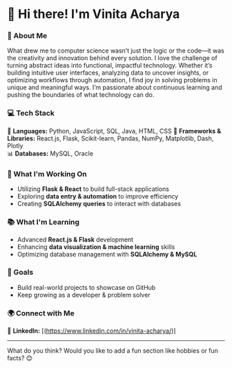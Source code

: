 # 👋 Hi there! I'm Vinita Acharya  

### 🌱 About Me  
What drew me to computer science wasn’t just the logic or the code—it was the creativity and innovation behind every solution. I love the challenge of turning abstract ideas into functional, impactful technology. Whether it’s building intuitive user interfaces, analyzing data to uncover insights, or optimizing workflows through automation, I find joy in solving problems in unique and meaningful ways. I’m passionate about continuous learning and pushing the boundaries of what technology can do.  

### 💻 Tech Stack  
🌟 **Languages:** Python, JavaScript, SQL, Java, HTML, CSS 
🔧 **Frameworks & Libraries:** React.js, Flask, Scikit-learn, Pandas, NumPy, Matplotlib, Dash, Plotly  
📊 **Databases:** MySQL, Oracle  

### 🚀 What I'm Working On  
- Utilizing **Flask & React** to build full-stack applications  
- Exploring **data entry & automation** to improve efficiency  
- Creating **SQLAlchemy queries** to interact with databases  

### 📚 What I'm Learning  
- Advanced **React.js & Flask** development  
- Enhancing **data visualization & machine learning** skills  
- Optimizing database management with **SQLAlchemy & MySQL**  

### 🎯 Goals  
- Build real-world projects to showcase on GitHub  
- Keep growing as a developer & problem solver  

### 🌍 Connect with Me  
💼 **LinkedIn:** [(https://www.linkedin.com/in/vinita-acharya/)]  


---

What do you think? Would you like to add a fun section like hobbies or fun facts? 😊


